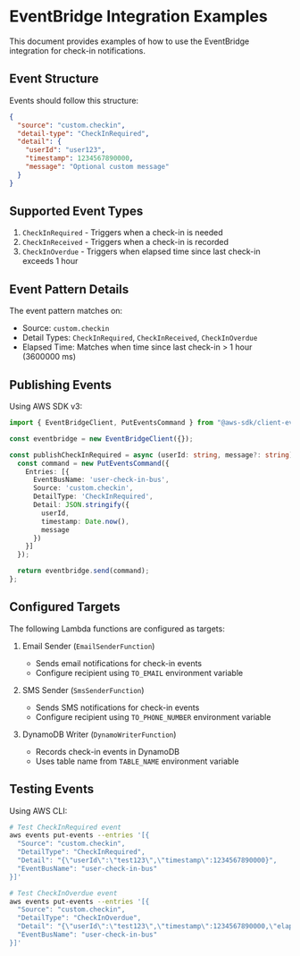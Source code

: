 # EventBridge Integration Examples

This document provides examples of how to use the EventBridge integration for check-in notifications.

## Event Structure

Events should follow this structure:

```json
{
  "source": "custom.checkin",
  "detail-type": "CheckInRequired",
  "detail": {
    "userId": "user123",
    "timestamp": 1234567890000,
    "message": "Optional custom message"
  }
}
```

## Supported Event Types

1. `CheckInRequired` - Triggers when a check-in is needed
2. `CheckInReceived` - Triggers when a check-in is recorded
3. `CheckInOverdue` - Triggers when elapsed time since last check-in exceeds 1 hour

## Event Pattern Details

The event pattern matches on:
- Source: `custom.checkin`
- Detail Types: `CheckInRequired`, `CheckInReceived`, `CheckInOverdue`
- Elapsed Time: Matches when time since last check-in > 1 hour (3600000 ms)

## Publishing Events

Using AWS SDK v3:

```typescript
import { EventBridgeClient, PutEventsCommand } from "@aws-sdk/client-eventbridge";

const eventbridge = new EventBridgeClient({});

const publishCheckInRequired = async (userId: string, message?: string) => {
  const command = new PutEventsCommand({
    Entries: [{
      EventBusName: 'user-check-in-bus',
      Source: 'custom.checkin',
      DetailType: 'CheckInRequired',
      Detail: JSON.stringify({
        userId,
        timestamp: Date.now(),
        message
      })
    }]
  });

  return eventbridge.send(command);
};
```

## Configured Targets

The following Lambda functions are configured as targets:

1. Email Sender (`EmailSenderFunction`)
   - Sends email notifications for check-in events
   - Configure recipient using `TO_EMAIL` environment variable

2. SMS Sender (`SmsSenderFunction`)
   - Sends SMS notifications for check-in events
   - Configure recipient using `TO_PHONE_NUMBER` environment variable

3. DynamoDB Writer (`DynamoWriterFunction`)
   - Records check-in events in DynamoDB
   - Uses table name from `TABLE_NAME` environment variable

## Testing Events

Using AWS CLI:

```bash
# Test CheckInRequired event
aws events put-events --entries '[{
  "Source": "custom.checkin",
  "DetailType": "CheckInRequired",
  "Detail": "{\"userId\":\"test123\",\"timestamp\":1234567890000}",
  "EventBusName": "user-check-in-bus"
}]'

# Test CheckInOverdue event
aws events put-events --entries '[{
  "Source": "custom.checkin",
  "DetailType": "CheckInOverdue",
  "Detail": "{\"userId\":\"test123\",\"timestamp\":1234567890000,\"elapsedTime\":3600001}",
  "EventBusName": "user-check-in-bus"
}]'
```

